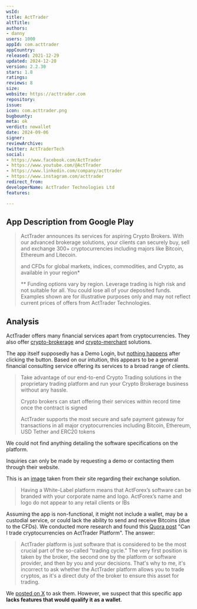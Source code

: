 ```yaml
---
wsId: 
title: ActTrader
altTitle: 
authors:
- danny
users: 1000
appId: com.acttrader
appCountry: 
released: 2021-12-29
updated: 2024-12-20
version: 2.2.30
stars: 1.8
ratings: 
reviews: 8
size: 
website: https://acttrader.com
repository: 
issue: 
icon: com.acttrader.png
bugbounty: 
meta: ok
verdict: nowallet
date: 2024-09-06
signer: 
reviewArchive: 
twitter: ActTraderTech
social:
- https://www.facebook.com/ActTrader
- https://www.youtube.com/@ActTrader
- https://www.linkedin.com/company/acttrader
- https://www.instagram.com/acttrader
redirect_from: 
developerName: ActTrader Technologies Ltd
features: 

---
```


## App Description from Google Play

> ActTrader announces its services for aspiring Crypto Brokers. With our advanced brokerage solutions, your clients can securely buy, sell and exchange 300+ cryptocurrencies including majors like Bitcoin, Ethereum and Litecoin.
>
> and CFDs for global markets, indices, commodities, and Crypto, as available in your region*
>
> ** Funding options vary by region. Leverage trading is high risk and not suitable for all. You could lose all of your deposited funds. Examples shown are for illustrative purposes only and may not reflect current prices of offers from ActTrader Technologies.

## Analysis 

ActTrader offers many financial services apart from cryptocurrencies. They also offer [crypto-brokerage](https://www.acttrader.com/crypto) and [crypto-merchant](https://www.acttrader.com/merchant-solution) solutions.

The app itself supposedly has a Demo Login, but [nothing happens](https://x.com/BitcoinWalletz/status/1831984963153256849) after clicking the button. Based on our intuition, this appears to be a general financial consulting service offering its services to a broad range of clients. 

> Take advantage of our end-to-end Crypto Trading solutions in the proprietary trading platform and run your Crypto Brokerage business without any hassle.
>
> Crypto brokers can start offering their services within record time once the contract is signed
>
> ActTrader supports the most secure and safe payment gateway for transactions in all major cryptocurrencies including Bitcoin, Ethereum, USD Tether and ERC20 tokens 

We could not find anything detailing the software specifications on the platform. 

Inquiries can only be made by requesting a demo or contacting them through their website.

This is an [image](https://www.acttrader.com/static/img/Crypto_Exchange.37dd090.jpg) taken from their site regarding their exchange solution.

> Having a White-Label platform means that ActForex’s software can be branded with your corporate name and logo. ActForex’s name and logo do not appear to any retail clients or IBs

Assuming the app is non-functional, it might not include a wallet, may be a custodial service, or could lack the ability to send and receive Bitcoins (due to the CFDs). We conducted more research and found this [Quora post](https://www.quora.com/Can-I-trade-cryptocurrencies-on-acttrader-platform) "Can I trade cryptocurrencies on ActTrader Platform". The answer: 

> ActTrader platform is just software that is considered to be the most crucial part of the so-called "trading cycle." The very first position is taken by the broker, the second one by the platform or software provider, and then by you and your decisions. That's why to me, it's incorrect to ask whether the ActTrader platform allows you to trade cryptos, as it's a direct duty of the broker to ensure this asset for trading.

We [posted on X](https://x.com/BitcoinWalletz/status/1831990916183425046) to ask them. However, we suspect that this specific app **lacks features that would qualify it as a wallet**.